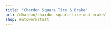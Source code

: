 ```yaml
---
title: "Chardon Square Tire & Brake"
url: /chardon/chardon-square-tire-und-brake/
shop: Autowerkstatt
---
```

